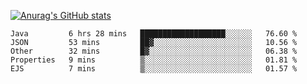 [![Anurag's GitHub stats](https://github-readme-stats.vercel.app/api?username=sebasphere&count_private=true&theme=tokyonight)](https://github.com/anuraghazra/github-readme-stats)

<!--START_SECTION:waka-->
```text
Java         6 hrs 28 mins   ███████████████████░░░░░░   76.60 % 
JSON         53 mins         ██▓░░░░░░░░░░░░░░░░░░░░░░   10.56 % 
Other        32 mins         █▓░░░░░░░░░░░░░░░░░░░░░░░   06.38 % 
Properties   9 mins          ▒░░░░░░░░░░░░░░░░░░░░░░░░   01.81 % 
EJS          7 mins          ▒░░░░░░░░░░░░░░░░░░░░░░░░   01.57 % 
```
<!--END_SECTION:waka-->
